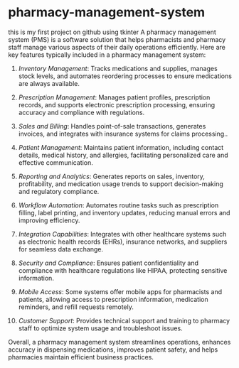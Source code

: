 # pharmacy-management-system
this is my first project on github using tkinter
A pharmacy management system (PMS) is a software solution that helps pharmacists and pharmacy staff manage various aspects of their daily operations efficiently. Here are key features typically included in a pharmacy management system:

1. *Inventory Management*: Tracks medications and supplies, manages stock levels, and automates reordering processes to ensure medications are always available.

2. *Prescription Management*: Manages patient profiles, prescription records, and supports electronic prescription processing, ensuring accuracy and compliance with regulations.

3. *Sales and Billing*: Handles point-of-sale transactions, generates invoices, and integrates with insurance systems for claims processing..
4. *Patient Management*: Maintains patient information, including contact details, medical history, and allergies, facilitating personalized care and effective communication.

5. *Reporting and Analytics*: Generates reports on sales, inventory, profitability, and medication usage trends to support decision-making and regulatory compliance.

6. *Workflow Automation*: Automates routine tasks such as prescription filling, label printing, and inventory updates, reducing manual errors and improving efficiency.

7. *Integration Capabilities*: Integrates with other healthcare systems such as electronic health records (EHRs), insurance networks, and suppliers for seamless data exchange.

8. *Security and Compliance*: Ensures patient confidentiality and compliance with healthcare regulations like HIPAA, protecting sensitive information.

9. *Mobile Access*: Some systems offer mobile apps for pharmacists and patients, allowing access to prescription information, medication reminders, and refill requests remotely.

10. *Customer Support*: Provides technical support and training to pharmacy staff to optimize system usage and troubleshoot issues.

Overall, a pharmacy management system streamlines operations, enhances accuracy in dispensing medications, improves patient safety, and helps pharmacies maintain efficient business practices.

